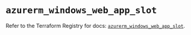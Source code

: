 # `azurerm_windows_web_app_slot`

Refer to the Terraform Registry for docs: [`azurerm_windows_web_app_slot`](https://registry.terraform.io/providers/hashicorp/azurerm/3.99.0/docs/resources/windows_web_app_slot).
